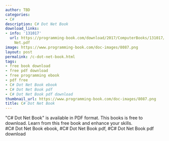 ```yaml
---
author: TBD
categories:
- C#
description: C# Dot Net Book
download_links:
- info: '131017'
  url: https://programming-book.com/download/2017/ComputerBooks/131017/C-sharp Dot
    Net.pdf
image: https://www.programming-book.com/doc-images/8087.png
layout: post
permalink: /c-dot-net-book.html
tags:
- free book download
- free pdf download
- free programming ebook
- pdf free
- C# Dot Net Book ebook
- C# Dot Net Book pdf
- C# Dot Net Book pdf download
thumbnail_url: https://www.programming-book.com/doc-images/8087.png
title: C# Dot Net Book
---
```


 
<div class="item-desc text-justify">
  "C# Dot Net Book" is available in PDF format. This books is free to download. Learn from this free book and enhance your skills.
  <br>
  #C# Dot Net Book ebook, #C# Dot Net Book pdf, #C# Dot Net Book pdf download
</div>